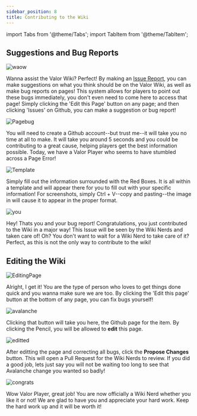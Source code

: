 ```yaml
---
sidebar_position: 8
title: Contributing to the Wiki
---
```


import Tabs from '@theme/Tabs';
import TabItem from '@theme/TabItem';

<Tabs>
  <TabItem value="Suggestions and Bug Reports" label="Suggestions and Bug Reports" default>

## Suggestions and Bug Reports

![waow](https://cdn.discordapp.com/attachments/953134990428868629/1025633431851384862/unknown.png)

Wanna assist the Valor Wiki? Perfect! By making an [Issue Report](https://github.com/Valor-Inc/Wiki/issues), you can make suggestions on what you think should be on the Valor Wiki, as well as make bug reports on pages! This system allows for players to point out these bugs immediately, you don't even need to come here to access that page! Simply clicking the 'Edit this Page' button on any page; and then clicking 'Issues' on Github, you can make a suggestion or bug report!

![Pagebug](https://cdn.discordapp.com/attachments/953134990428868629/1025633451619127316/unknown.png)

You will need to create a Github account--but trust me--it will take you no time at all to make. It will take you around 5 seconds and you could be contributing to a great cause, helping players get the best information possible. Today, we have a Valor Player who seems to have stumbled across a Page Error!

![Template](https://cdn.discordapp.com/attachments/953134990428868629/1025633462222336091/unknown.png)

Simply fill out the information surrounded with the Red Boxes. It is all within a template and will appear there for you to fill out with your specific information! For screenshots, simply Ctrl + V--copy and pasting--the image in will cause it to appear in the proper format.

![you](https://cdn.discordapp.com/attachments/953134990428868629/1025633488147324948/unknown.png)

Hey! Thats you and your bug report! Congratulations, you just contributed to the Wiki in a major way! This Issue will be seen by the Wiki Nerds and taken care of! Oh? You don't want to wait for a Wiki Nerd to take care of it? Perfect, as this is not the only way to contribute to the wiki!

  </TabItem>
  <TabItem value="Editting the Wiki" label="Editting the Wiki">

## Editing the Wiki

![EditingPage](https://cdn.discordapp.com/attachments/953134990428868629/1025633503641084025/unknown.png)

Alright, I get it! You are the type of person who loves to get things done quick and you wanna make sure we are too. By clicking the 'Edit this page' button at the bottom of any page, you can fix bugs yourself!

![avalanche](https://cdn.discordapp.com/attachments/953134990428868629/1025633513304764436/unknown.png)

Clicking that button will take you here, the Github page for the item. By clicking the Pencil, you will be allowed to **edit** this page.

![editted](https://user-images.githubusercontent.com/106563707/193393018-b8d8fef7-22f9-4bc7-ae0c-7a213e6cfeaf.png)

After editting the page and correcting all bugs, click the **Propose Changes** button. This will open a Pull Request for the Wiki Nerds to review. If you did a good job, lets just say you will not be waiting too long to see that Avalanche change you wanted so badly!

![congrats](https://cdn.discordapp.com/attachments/953134990428868629/1025633533563256873/unknown.png)

Wow Valor Player, great job! You are now officially a Wiki Nerd whether you like it or not! We are glad to have you and appreciate your hard work. Keep the hard work up and it will be worth it!

  </TabItem>
</Tabs>
